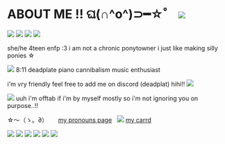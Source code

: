 # ABOUT ME !! ଘ(∩^o^)⊃━☆゜ <img src="https://64.media.tumblr.com/bfffbfe50dfbc0d2f05086c78e3f6b2e/e92e724d08501b36-2c/s75x75_c1/4c8a7746d9b9d19b0ff0c1b70074f0e74ac557e7.gifv">
<img src="https://64.media.tumblr.com/5ab9c24c40477a0f2f7d299b75c5bcc2/5236571abd779e3a-26/s250x400/f9bcb98b6ba1b1ad6ac68d81d300939be7a2ae19.gifv"> <img src="https://files.catbox.moe/co1ise.gif"> <img src="https://wilardo.crd.co/assets/images/gallery19/adc7fb9a.gif?v=7415df4c"> <img src="https://tomomi.neocities.org/blink/36.webp">

she/he 4teen enfp :3 i am not a chronic ponytowner i just like making silly ponies  ☆

 <img src="https://pixels.crd.co/assets/images/gallery34/7ff6f67d.gif?v=7212058b">   8:11 deadplate piano cannibalism music enthusiast

 i'm vry friendly feel free to add me on discord (deadplat) hihi!! <img src="https://wilardo.crd.co/assets/images/gallery29/b9f1d4eb.gif?v=7415df4c">

 <img src="https://wilardo.crd.co/assets/images/gallery29/9cae28b3.gif?v=7415df4c">  uuh i'm offtab if i'm by myself mostly so i'm not ignoring you on purpose..!!

☆～（ゝ。∂）‎ ‎ ‎ ‎ ‎ ‎ [my pronouns page](https://en.pronouns.page/@lesbianvittorino)‎ ‎ ‎  <img src="https://wilardo.crd.co/assets/images/gallery28/16109008.gif?v=7415df4c">‎ ‎ ‎  [my carrd](https://elehitch.crd.co)

 <img src="https://wilardo.crd.co/assets/images/gallery16/25e00977.png?v=7415df4c"> <img src="https://wilardo.crd.co/assets/images/gallery11/bcfdbc37.png?v=7415df4c"> <img src="https://wilardo.crd.co/assets/images/gallery13/e3101c12.gif?v=7415df4c"> <img src="https://supplies.ju.mp/assets/images/gallery09/fc6104f9.png?v=6a50b904"> <img src="https://64.media.tumblr.com/932577227e5dcc9a95259b8b987b992a/5c6d0503478f53e1-b3/s100x200/01f93029a46559b84407fd3fec303e58667cc33c.png"> <img src="https://64.media.tumblr.com/143313bd32d2771ff1f5f5fabe6019a3/34877d2af2d0b65c-35/s100x200/53738608c58e1f9987286d2f8a84e20957249e19.png">
 
